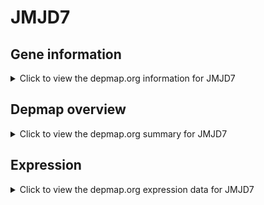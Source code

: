 <h1>JMJD7</h1>

<h2>Gene information</h2>
<details>
  <summary>Click to view the depmap.org information for JMJD7</summary>
  <p><a href="https://depmap.org/portal/gene/JMJD7?tab=about" target="_BLANK">Open page in a new tab...</a></p>
  <iframe src="https://depmap.org/portal/gene/JMJD7?tab=about" style="border:none;width:100%;height:800px"></iframe>
</details>

<h2>Depmap overview</h2>
<details>
  <summary>Click to view the depmap.org summary for JMJD7</summary>
  <p><a href="https://depmap.org/portal/gene/JMJD7?tab=overview" target="_BLANK">Open page in a new tab...</a></p>
  <iframe src="https://depmap.org/portal/gene/JMJD7?tab=overview" style="border:none;width:100%;height:800px"></iframe>
</details>

<h2>Expression</h2>
<details>
  <summary>Click to view the depmap.org expression data for JMJD7</summary>
  <p><a href="https://depmap.org/portal/gene/JMJD7?tab=characterization" target="_BLANK">Open page in a new tab...</a></p>
  <iframe src="https://depmap.org/portal/gene/JMJD7?tab=characterization" style="border:none;width:100%;height:800px"></iframe>
</details>


<!--
<h2>Reactome Pathway diagram</h2>
<details>
  <summary>Click to view the Reactome pathway for JMJD7</summary>
  <p><a href="PURL" target="_BLANK">Open page in a new tab...</a></p>
  PNAME
</details>
-->


